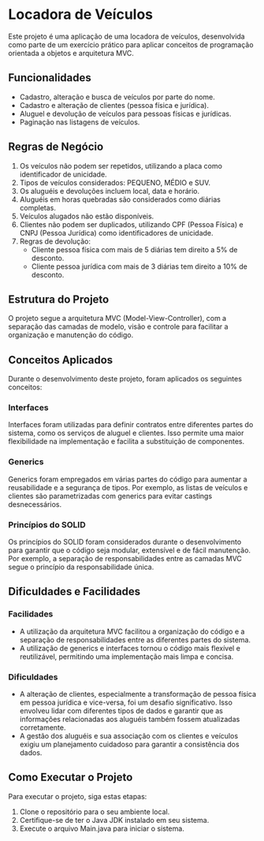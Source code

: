 # Locadora de Veículos

Este projeto é uma aplicação de uma locadora de veículos, desenvolvida como parte de um exercício prático para aplicar conceitos de programação orientada a objetos e arquitetura MVC.

## Funcionalidades
- Cadastro, alteração e busca de veículos por parte do nome.
- Cadastro e alteração de clientes (pessoa física e jurídica).
- Aluguel e devolução de veículos para pessoas físicas e jurídicas.
- Paginação nas listagens de veículos.

## Regras de Negócio
1. Os veículos não podem ser repetidos, utilizando a placa como identificador de unicidade.
2. Tipos de veículos considerados: PEQUENO, MÉDIO e SUV.
3. Os aluguéis e devoluções incluem local, data e horário.
4. Aluguéis em horas quebradas são considerados como diárias completas.
5. Veículos alugados não estão disponíveis.
6. Clientes não podem ser duplicados, utilizando CPF (Pessoa Física) e CNPJ (Pessoa Jurídica) como identificadores de unicidade.
7. Regras de devolução:
   - Cliente pessoa física com mais de 5 diárias tem direito a 5% de desconto.
   - Cliente pessoa jurídica com mais de 3 diárias tem direito a 10% de desconto.

## Estrutura do Projeto
O projeto segue a arquitetura MVC (Model-View-Controller), com a separação das camadas de modelo, visão e controle para facilitar a organização e manutenção do código.

## Conceitos Aplicados
Durante o desenvolvimento deste projeto, foram aplicados os seguintes conceitos:

### Interfaces
Interfaces foram utilizadas para definir contratos entre diferentes partes do sistema, como os serviços de aluguel e clientes. Isso permite uma maior flexibilidade na implementação e facilita a substituição de componentes.

### Generics
Generics foram empregados em várias partes do código para aumentar a reusabilidade e a segurança de tipos. Por exemplo, as listas de veículos e clientes são parametrizadas com generics para evitar castings desnecessários.

### Princípios do SOLID
Os princípios do SOLID foram considerados durante o desenvolvimento para garantir que o código seja modular, extensível e de fácil manutenção. Por exemplo, a separação de responsabilidades entre as camadas MVC segue o princípio da responsabilidade única.

## Dificuldades e Facilidades

### Facilidades
- A utilização da arquitetura MVC facilitou a organização do código e a separação de responsabilidades entre as diferentes partes do sistema.
- A utilização de generics e interfaces tornou o código mais flexível e reutilizável, permitindo uma implementação mais limpa e concisa.

### Dificuldades
- A alteração de clientes, especialmente a transformação de pessoa física em pessoa jurídica e vice-versa, foi um desafio significativo. Isso envolveu lidar com diferentes tipos de dados e garantir que as informações relacionadas aos aluguéis também fossem atualizadas corretamente.
- A gestão dos aluguéis e sua associação com os clientes e veículos exigiu um planejamento cuidadoso para garantir a consistência dos dados.

## Como Executar o Projeto

Para executar o projeto, siga estas etapas:

1. Clone o repositório para o seu ambiente local.
2. Certifique-se de ter o Java JDK instalado em seu sistema.
3. Execute o arquivo Main.java para iniciar o sistema.

